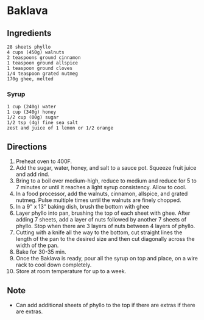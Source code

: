# Baklava

## Ingredients
    28 sheets phyllo
    4 cups (450g) walnuts
    2 teaspoons ground cinnamon
    1 teaspoon ground allspice
    1 teaspoon ground cloves
    1/4 teaspoon grated nutmeg
    170g ghee, melted

### Syrup
    1 cup (240g) water 
    1 cup (340g) honey
    1/2 cup (00g) sugar 
    1/2 tsp (4g) fine sea salt
    zest and juice of 1 lemon or 1/2 orange

## Directions
1. Preheat oven to 400F.
2. Add the sugar, water, honey, and salt to a sauce pot. Squeeze fruit juice and add rind. 
3. Bring to a boil over medium-high, reduce to medium and reduce for 5 to 7 minutes or until it reaches a light syrup consistency. Allow to cool. 
4. In a food processor, add the walnuts, cinnamon, allspice, and grated nutmeg. Pulse multiple times until the walnuts are finely chopped.  
5. In a 9" x 13" baking dish, brush the bottom with ghee
6. Layer phyllo into pan, brushing the top of each sheet with ghee. After adding 7 sheets, add a layer of nuts followed by another 7 sheets of phyllo. Stop when there are 3 layers of nuts between 4 layers of phyllo. 
7. Cutting with a knife all the way to the bottom, cut straight lines the length of the pan to the desired size and then cut diagonally across the width of the pan.
8. Bake for 30-35 min. 
9. Once the Baklava is ready, pour all the syrup on top and place, on a wire rack to cool down completely.
10. Store at room temperature for up to a week.

## Note
- Can add additional sheets of phyllo to the top if there are extras if there are extras.